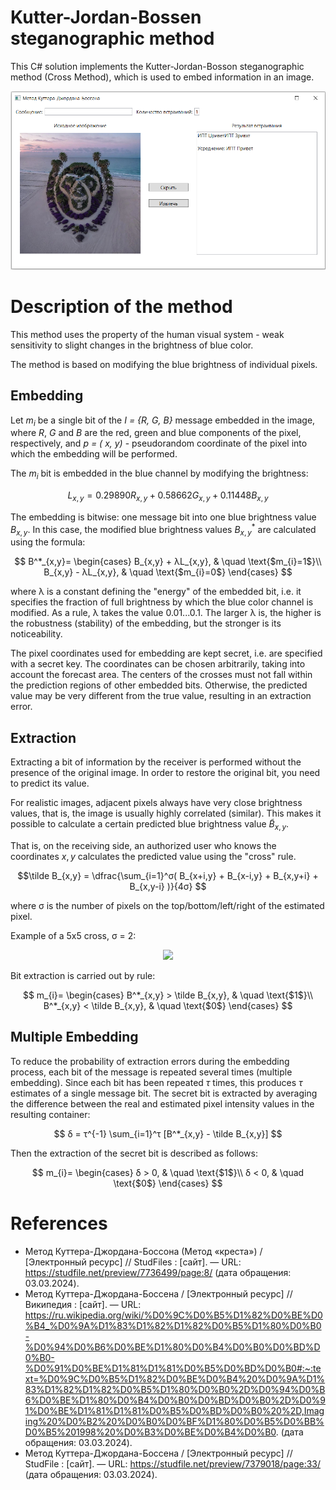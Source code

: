 # Kutter-Jordan-Bossen steganographic method
This C# solution implements the Kutter-Jordan-Bosson steganographic method (Cross Method), which is used to embed information in an image.

![interface](interface.png)

# Description of the method
This method uses the property of the human visual system - weak sensitivity to slight changes in the brightness of blue color.

The method is based on modifying the blue brightness of individual pixels.

## Embedding
Let $m_i$ be a single bit of the *I = {R, G, B}* message embedded in the image, where *R*, *G* and *B* are the red, green and blue components of the pixel, respectively, and *p = ( x, y)* - pseudorandom coordinate of the pixel into which the embedding will be performed.

The $m_i$ bit is embedded in the blue channel by modifying the brightness:

$$L_{x,y} = 0.29890R_{x,y} + 0.58662G_{x,y} + 0.11448B_{x,y}$$

The embedding is bitwise: one message bit into one blue brightness value $B_{x,y}$. In this case, the modified blue brightness values $B^*_{x,y}$ are calculated using the formula:

$$
B^*_{x,y}=
\begin{cases}
B_{x,y} + λL_{x,y}, & \quad \text{$m_{i}=1$}\\ 
B_{x,y} - λL_{x,y}, & \quad \text{$m_{i}=0$}
\end{cases}
$$

where λ is a constant defining the "energy" of the embedded bit, i.e. it specifies the fraction of full brightness by which the blue color channel is modified. As a rule, λ takes the value 0.01...0.1. The larger λ is, the higher is the robustness (stability) of the embedding, but the stronger is its noticeability.

The pixel coordinates used for embedding are kept secret, i.e. are specified with a secret key. The coordinates can be chosen arbitrarily, taking into account the forecast area. The centers of the crosses must not fall within the prediction regions of other embedded bits. Otherwise, the predicted value may be very different from the true value, resulting in an extraction error.

## Extraction
Extracting a bit of information by the receiver is performed without the presence of the original image. In order to restore the original bit, you need to predict its value.

For realistic images, adjacent pixels always have very close brightness values, that is, the image is usually highly correlated (similar). This makes it possible to calculate a certain predicted blue brightness value $\tilde B_{x,y}$.

That is, on the receiving side, an authorized user who knows the coordinates $x,y$ calculates the predicted value using the "cross" rule.

$$\tilde B_{x,y} = \dfrac{\sum_{i=1}^σ( B_{x+i,y} + B_{x-i,y} + B_{x,y+i} + B_{x,y-i} )}{4σ} $$

where σ is the number of pixels on the top/bottom/left/right of the estimated pixel.

Example of a 5x5 cross, σ = 2:
<p align="center">
  <img src="https://habrastorage.org/r/w1560/storage/habraeffect/5e/3f/5e3ffa869a2b1e001823fc9592b17d86.png">
</p>

Bit extraction is carried out by rule:

$$
m_{i}=
\begin{cases}
B^*_{x,y} > \tilde B_{x,y}, & \quad \text{$1$}\\ 
B^*_{x,y} < \tilde B_{x,y}, & \quad \text{$0$}
\end{cases}
$$

## Multiple Embedding
To reduce the probability of extraction errors during the embedding process, each bit of the message is repeated several times (multiple embedding). Since each bit has been repeated *τ* times, this produces *τ* estimates of a single message bit. The secret bit is extracted by averaging the difference between the real and estimated pixel intensity values in the resulting container:

$$ δ = τ^{-1} \sum_{i=1}^τ [B^*_{x,y} - \tilde B_{x,y}] $$ 

Then the extraction of the secret bit is described as follows:

$$
m_{i}=
\begin{cases}
δ > 0, & \quad \text{$1$}\\ 
δ < 0, & \quad \text{$0$}
\end{cases}
$$

# References
*  Метод Куттера-Джордана-Боссона (Метод «креста») /  [Электронный ресурс] // StudFiles : [сайт]. — URL: https://studfile.net/preview/7736499/page:8/ (дата обращения: 03.03.2024).
* Метод Куттера-Джордана-Боссена /  [Электронный ресурс] // Википедия : [сайт]. — URL: https://ru.wikipedia.org/wiki/%D0%9C%D0%B5%D1%82%D0%BE%D0%B4_%D0%9A%D1%83%D1%82%D1%82%D0%B5%D1%80%D0%B0-%D0%94%D0%B6%D0%BE%D1%80%D0%B4%D0%B0%D0%BD%D0%B0-%D0%91%D0%BE%D1%81%D1%81%D0%B5%D0%BD%D0%B0#:~:text=%D0%9C%D0%B5%D1%82%D0%BE%D0%B4%20%D0%9A%D1%83%D1%82%D1%82%D0%B5%D1%80%D0%B0%2D%D0%94%D0%B6%D0%BE%D1%80%D0%B4%D0%B0%D0%BD%D0%B0%2D%D0%91%D0%BE%D1%81%D1%81%D0%B5%D0%BD%D0%B0%20%2D,Imaging%20%D0%B2%20%D0%B0%D0%BF%D1%80%D0%B5%D0%BB%D0%B5%201998%20%D0%B3%D0%BE%D0%B4%D0%B0. (дата обращения: 03.03.2024).
*  Метод Куттера-Джордана-Боссена /  [Электронный ресурс] // StudFile : [сайт]. — URL: https://studfile.net/preview/7379018/page:33/ (дата обращения: 03.03.2024).